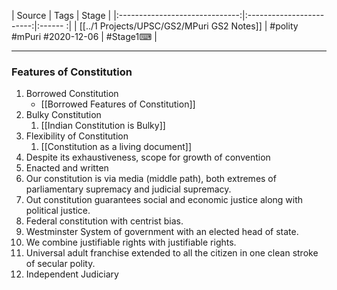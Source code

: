 |             Source             |           Tags           | Stage | 
|:------------------------------:|:------------------------:|:------ :|
| [[../1 Projects/UPSC/GS2/MPuri GS2 Notes]] | #polity #mPuri #2020-12-06 | #Stage1⌨  |         

---
### Features of Constitution
1. Borrowed Constitution
	- [[Borrowed Features of  Constitution]]
2. Bulky Constitution
	1. [[Indian Constitution is Bulky]]
3. Flexibility of Constitution
	1. [[Constitution as a living document]]
4. Despite its exhaustiveness, scope for growth of convention
5. Enacted and written
6. Our constitution is via media (middle path), both extremes of parliamentary supremacy and judicial supremacy.
7. Out constitution guarantees social and economic justice along with political justice.
8. Federal constitution with centrist bias.
9. Westminster System of government with an elected head of state.
10. We combine justifiable rights with justifiable rights.
11. Universal adult franchise extended to all the citizen in one clean stroke of secular polity.
12. Independent Judiciary

